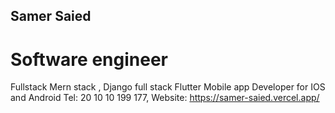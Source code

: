 
## Samer Saied
# Software engineer
Fullstack Mern stack , Django full stack
Flutter Mobile app Developer for IOS and Android
Tel: 20 10 10 199 177,
Website: https://samer-saied.vercel.app/


